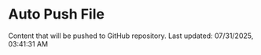 # Auto Push File

Content that will be pushed to GitHub repository.
Last updated: 07/31/2025, 03:41:31 AM